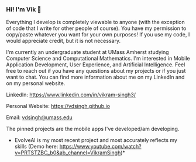 ### Hi! I'm Vik 👋

Everything I develop is completely viewable to anyone (with the exception of code that I write for other people of course). You have my permission to copy/paste whatever you want for your own purposes! If you use my code, I would appreciate credit, but it is not necessary.

I'm currently an undergraduate student at UMass Amherst studying Computer Science and Computational Mathematics. I'm interested in Mobile Application Development, User Experience, and Artificial Intelligence. Feel free to reach out if you have any questions about my projects or if you just want to chat. You can find more information about me on my LinkedIn and on my personal website.

LinkedIn: https://www.linkedin.com/in/vikram-singh3/

Personal Website: https://vdsingh.github.io

Email: vdsingh@umass.edu

The pinned projects are the mobile apps I've developed/am developing. 

* EvolveAI is my most recent project and most accurately reflects my skills (Demo here: https://www.youtube.com/watch?v=PRTSTZBC_b0&ab_channel=VikramSingh)*
